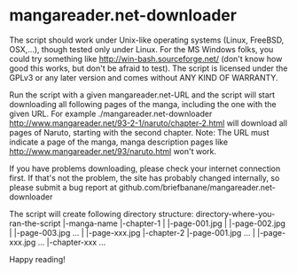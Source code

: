 mangareader.net-downloader
==========================

The script should work under Unix-like operating systems (Linux, FreeBSD, OSX,...), though tested only under Linux.
For the MS Windows folks, you could try something like http://win-bash.sourceforge.net/ (don't know how good this works, but don't be afraid to test).
The script is licensed under the GPLv3 or any later version and comes without ANY KIND OF WARRANTY.

Run the script with a given mangareader.net-URL and the script will start downloading all following pages of the manga, including the one with the given URL.
For example ./mangareader.net-downloader http://www.mangareader.net/93-2-1/naruto/chapter-2.html will download all pages of Naruto, starting with the second chapter.
Note: The URL must indicate a page of the manga, manga description pages like http://www.mangareader.net/93/naruto.html won't work.

If you have problems downloading, please check your internet connection first.
If that's not the problem, the site has probably changed internally, so please submit a bug report at github.com/briefbanane/mangareader.net-downloader

The script will create following directory structure:
directory-where-you-ran-the-script
|-manga-name
  |-chapter-1
  | |-page-001.jpg
  | |-page-002.jpg
  | |-page-003.jpg
  ...
  | |-page-xxx.jpg
  |-chapter-2
    |-page-001.jpg
    ...
  | |-page-xxx.jpg
  ...
  |-chapter-xxx
  ...

Happy reading!
